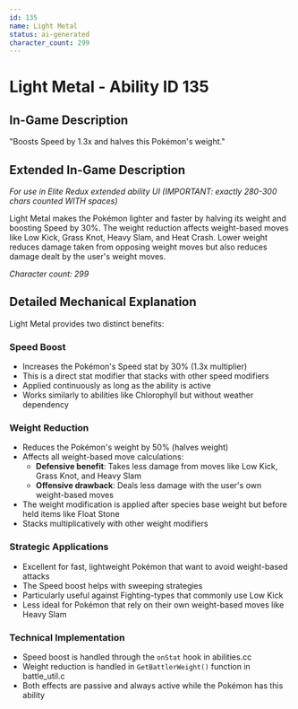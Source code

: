 ```yaml
---
id: 135
name: Light Metal
status: ai-generated
character_count: 299
---
```


# Light Metal - Ability ID 135

## In-Game Description
"Boosts Speed by 1.3x and halves this Pokémon's weight."

## Extended In-Game Description
*For use in Elite Redux extended ability UI (IMPORTANT: exactly 280-300 chars counted WITH spaces)*

Light Metal makes the Pokémon lighter and faster by halving its weight and boosting Speed by 30%. The weight reduction affects weight-based moves like Low Kick, Grass Knot, Heavy Slam, and Heat Crash. Lower weight reduces damage taken from opposing weight moves but also reduces damage dealt by the user's weight moves.

*Character count: 299*

## Detailed Mechanical Explanation
Light Metal provides two distinct benefits:

### Speed Boost
- Increases the Pokémon's Speed stat by 30% (1.3x multiplier)
- This is a direct stat modifier that stacks with other speed modifiers
- Applied continuously as long as the ability is active
- Works similarly to abilities like Chlorophyll but without weather dependency

### Weight Reduction
- Reduces the Pokémon's weight by 50% (halves weight)
- Affects all weight-based move calculations:
  - **Defensive benefit**: Takes less damage from moves like Low Kick, Grass Knot, and Heavy Slam
  - **Offensive drawback**: Deals less damage with the user's own weight-based moves
- The weight modification is applied after species base weight but before held items like Float Stone
- Stacks multiplicatively with other weight modifiers

### Strategic Applications
- Excellent for fast, lightweight Pokémon that want to avoid weight-based attacks
- The Speed boost helps with sweeping strategies
- Particularly useful against Fighting-types that commonly use Low Kick
- Less ideal for Pokémon that rely on their own weight-based moves like Heavy Slam

### Technical Implementation
- Speed boost is handled through the `onStat` hook in abilities.cc
- Weight reduction is handled in `GetBattlerWeight()` function in battle_util.c
- Both effects are passive and always active while the Pokémon has this ability